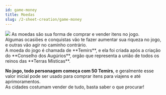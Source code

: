 ```yaml
---
id: game-money
title: Moedas
slug: /2-sheet-creation/game-money
---
```


<img src="https://fabulas-e-goblins-book.s3-us-west-2.amazonaws.com/criando-seu-personagem/moedas.png">
As moedas são sua forma de comprar e vender itens no jogo. <br/>
Algumas ocasiões e conquistas vão te fazer aumentar sua riqueza no jogo, e outras vão agir no caminho contrário. <br/>
A moeda do jogo é chamada de **Temirs**, e ela foi criada após a criação do **Conselho dos Augúrios**, orgão que representa a união de todos os reinos das **Terras Místicas**.

**No jogo, todo personagem começa com 50 Temirs**, e geralmente esse valor inicial pode ser usado para comprar itens para viajens e até aprimoramentos. </br>
As cidades costumam vender de tudo, basta saber o que procurar!
